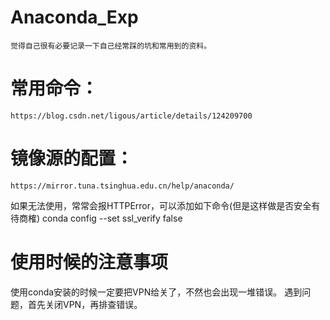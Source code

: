 # Anaconda_Exp
    觉得自己很有必要记录一下自己经常踩的坑和常用到的资料。
# 常用命令：
    https://blog.csdn.net/ligous/article/details/124209700
# 镜像源的配置：
    https://mirror.tuna.tsinghua.edu.cn/help/anaconda/
  如果无法使用，常常会报HTTPError，可以添加如下命令(但是这样做是否安全有待商榷)
    conda config --set ssl_verify false
# 使用时候的注意事项
  使用conda安装的时候一定要把VPN给关了，不然也会出现一堆错误。
  遇到问题，首先关闭VPN，再排查错误。
